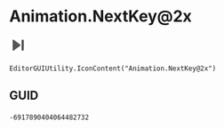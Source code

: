 # Animation.NextKey@2x
![](/img/Animation.NextKey@2x.png)

``` CSharp
EditorGUIUtility.IconContent("Animation.NextKey@2x")
```
## GUID
```
-6917890404064482732
```
